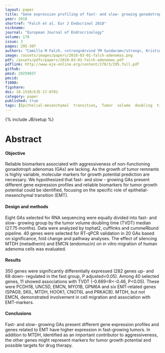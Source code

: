 ```yaml
---
layout: paper
title: "Gene expression profiling of fast- and slow- growing gonadotroph non-functioning pituitary adenomas"
year: 2018
shortref: "Falch et al. Eur J Endocrinol 2018"
nickname: 
journal: "European Journal of Endrocrinology"
volume: 178
issue: 3
pages: 295-307
authors: "Camilla M Falch, <strong>Arvind YM Sundaram</strong>, Kristin A Øystese, Kjersti R Normann, Tove Lekva, Ivars Silamikelis, Alexander K Eieland, Marianne S Andersen, Jens Bollerslev, Nicoleta C Olarescu*"
image: /assets/images/papers/2018-03-01-falch-adenomas.png
pdf: /assets/pdfs/papers/2018-03-01-falch-adenomas.pdf
pdflink: http://www.eje-online.org/content/178/3/295.full.pdf
github: 
pmid: 29259037
pmcid: 
f1000: 
figshare: 
doi: 10.1530/EJE-17-0702
category: paper
published: true
tags: [Epithelial-mesenchymal  transition,  Tumor  volume  doubling  time,  Aggressiveness, Prognosis, Metadherin]
---
```

{% include JB/setup %}

# Abstract 

#### Objective
Reliable biomarkers associated with aggressiveness of non-functioning gonadotroph adenomas (GAs) are lacking. As the growth of tumor remnants is highly variable, molecular markers for growth potential prediction are necessary. We hypothesized that fast- and slow - growing GAs present different gene expression profiles and reliable biomarkers for tumor growth potential could be identified, focusing on the specific role of epithelial-mesenchymal transition (EMT).
#### Design and methods
Eight GAs selected for RNA sequencing were equally divided into fast- and slow- growing group by the tumor volume doubling time (TVDT) median (27.75 months). Data were analyzed by tophat2, cufflinks and cummeRbund pipeline. 40 genes were selected for RT-qPCR validation in 20 GAs based on significance, fold change and pathway analyses. The effect of silencing MTDH (metadherin) and EMCN (endomucin) on in vitro migration of human adenoma cells was evaluated.
#### Results
350 genes were significantly differentially expressed (282 genes up- and 68 down- regulated in the fast group, P adjusted<0.05). Among 40 selected genes, 11 showed associations with TVDT (-0.669<R<-0.46, P<0.05). These were PCDH18, UNC5D, EMCN, MYO1B, GPM6A and six EMT-related genes (SPAG9, SKIL, MTDH, HOOK1, CNOT6L and PRKACB). MTDH, but not EMCN, demonstrated involvement in cell migration and association with EMT-markers.
#### Conclusions
Fast- and slow- growing GAs present different gene expression profiles and genes related to EMT have higher expression in fast-growing tumors. In addition to MTDH, identified as an important contributor to aggressiveness, the other genes might represent markers for tumor growth potential and possible targets for drug therapy.  
